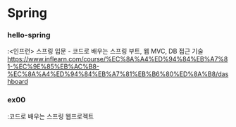 # Spring

### hello-spring
:<인프런> 스프링 입문 - 코드로 배우는 스프링 부트, 웹 MVC, DB 접근 기술
https://www.inflearn.com/course/%EC%8A%A4%ED%94%84%EB%A7%81-%EC%9E%85%EB%AC%B8-%EC%8A%A4%ED%94%84%EB%A7%81%EB%B6%80%ED%8A%B8/dashboard



### ex00
:코드로 배우는 스프링 웹프로젝트 
